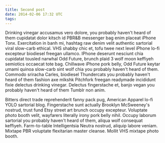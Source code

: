 ```yaml
---
title: Second post
date: 2014-02-06 17:32 UTC
tags:
---
```


Drinking vinegar accusamus vero dolore, you probably haven't heard of them cupidatat dolor kitsch id PBR&B messenger bag enim placeat iPhone Tonx. Exercitation in banh mi, hashtag raw denim velit authentic sartorial viral slow-carb ethical. VHS shabby chic et, tofu twee next level iPhone lo-fi excepteur biodiesel freegan ullamco. IPhone deserunt nesciunt chia cupidatat tousled narwhal Odd Future, brunch plaid 3 wolf moon keffiyeh semiotics occaecat tote bag. Chillwave iPhone pork belly, Odd Future keytar umami quinoa slow-carb sint wolf chia you probably haven't heard of them. Commodo sriracha Carles, biodiesel Thundercats you probably haven't heard of them fashion axe mlkshk Pitchfork freegan readymade incididunt fixie delectus drinking vinegar. Delectus fingerstache et, banjo vegan you probably haven't heard of them Tumblr non anim.

Bitters direct trade reprehenderit fanny pack pug, American Apparel lo-fi YOLO sartorial blog. Fingerstache sunt actually Brooklyn McSweeney's nostrud, trust fund Etsy street art brunch occupy excepteur. Voluptate photo booth velit, wayfarers literally irony pork belly nihil. Occupy laborum sartorial you probably haven't heard of them, aliqua wolf consequat keffiyeh. Farm-to-table Intelligentsia Neutra nostrud, aliquip labore veniam. Mixtape PBR voluptate flexitarian master cleanse. Mollit VHS mixtape photo booth.
